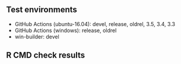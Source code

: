 ## Test environments

* GitHub Actions (ubuntu-16.04): devel, release, oldrel, 3.5, 3.4, 3.3
* GitHub Actions (windows): release, oldrel
* win-builder: devel

## R CMD check results

